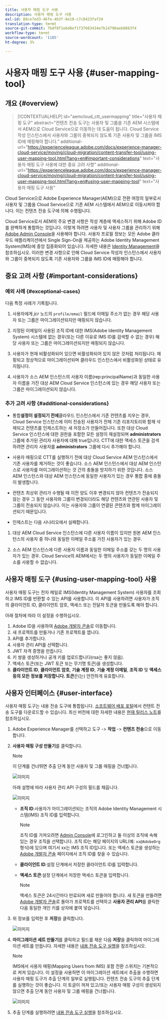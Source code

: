 ```yaml
---
title: 사용자 매핑 도구 사용
description: 사용자 매핑 도구 사용
exl-id: 88ce7ed3-46fe-4b3f-8e18-c7c8423faf24
translation-type: tm+mt
source-git-commit: 7bdf8f1e6d8ef1f37663434e7b14798aeb8883f4
workflow-type: tm+mt
source-wordcount: '1185'
ht-degree: 3%

---
```


# 사용자 매핑 도구 사용 {#user-mapping-tool}

## 개요 {#overview}

>[!CONTEXTUALHELP]
>id="aemcloud_ctt_usermapping"
>title="사용자 매핑 도구"
>abstract="컨텐츠 전송 도구는 사용자 및 그룹을 기존 AEM 시스템에서 AEM으로 Cloud Service으로 이동하는 데 도움이 됩니다. Cloud Service 작성 인스턴스에서 사용자와 그룹이 중복되지 않도록 기존 사용자 및 그룹을 IMS ID에 매핑해야 합니다."
>additional-url="https://experienceleague.adobe.com/docs/experience-manager-cloud-service/moving/cloud-migration/content-transfer-tool/using-user-mapping-tool.html?lang=en#important-considerations" text="사용자 매핑 도구 사용에 대한 중요 고려 사항"
>additional-url="https://experienceleague.adobe.com/docs/experience-manager-cloud-service/moving/cloud-migration/content-transfer-tool/using-user-mapping-tool.html?lang=en#using-user-mapping-tool" text="사용자 매핑 도구 사용"


Cloud Service으로 Adobe Experience Manager(AEM)으로 전환 여정의 일부로서 사용자 및 그룹을 Cloud Service으로 기존 AEM 시스템에서 AEM으로 이동시켜야 합니다. 이는 컨텐츠 전송 도구에 의해 수행됩니다.

Cloud Service로서 AEM의 주요 변경 사항은 작성 계층에 액세스하기 위해 Adobe ID를 완벽하게 통합하는 것입니다.  이렇게 하려면 사용자 및 사용자 그룹을 관리하기 위해 [Adobe Admin Console](https://helpx.adobe.com/kr/enterprise/using/admin-console.html)을 사용해야 합니다. 사용자 프로필 정보는 모든 Adobe 클라우드 애플리케이션에서 Single Sign-On을 제공하는 Adobe Identity Management System(IMS)에 중앙 집중화되어 있습니다. 자세한 내용은 [Identity Management](https://experienceleague.adobe.com/docs/experience-manager-cloud-service/overview/what-is-new-and-different.html?lang=en#identity-management)을 참조하십시오. 이러한 변경 사항으로 인해 Cloud Service 작성자 인스턴스에서 사용자와 그룹이 중복되지 않도록 기존 사용자와 그룹을 IMS ID에 매핑해야 합니다.

## 중요 고려 사항 {#important-considerations}

### 예외 사례 {#exceptional-cases}

다음 특정 사례가 기록됩니다.

1. 사용자에게 *jcr* 노드의 `profile/email` 필드에 이메일 주소가 없는 경우 해당 사용자 또는 그룹은 마이그레이션되지만 매핑되지 않습니다.

1. 지정된 이메일이 사용된 조직 ID에 대한 IMS(Adobe Identity Management System) 시스템에 없는 경우(또는 다른 이유로 IMS ID를 검색할 수 없는 경우) 해당 사용자 또는 그룹은 마이그레이션되지만 매핑되지 않습니다.

1. 사용자가 현재 비활성화되어 있으면 비활성화되어 있지 않은 것처럼 처리됩니다. 매핑되고 정상적으로 마이그레이션되며 클라우드 인스턴스에서 비활성화된 상태로 유지됩니다.

1. 사용자가 소스 AEM 인스턴스의 사용자 이름(rep:principalName)과 동일한 사용자 이름을 가진 대상 AEM Cloud Service 인스턴스에 있는 경우 해당 사용자 또는 그룹은 마이그레이션되지 않습니다.

### 추가 고려 사항 {#additional-considerations}

* 통합&#x200B;**설정이 설정되기 전에**&#x200B;클라우드 인스턴스에서 기존 컨텐츠를 지우는 경우, Cloud Service 인스턴스에 이미 전송된 사용자가 전체 기존 리포지토리와 함께 삭제되고 컨텐츠를 인제스트하는 새 저장소가 만들어집니다. 또한 대상 Cloud Service 인스턴스에 대한 권한을 포함한 모든 설정이 재설정되며 **administrators** 그룹에 추가된 관리자 사용자에 대해 true입니다. CTT에 대한 액세스 토큰을 검색하려면 관리자 사용자를 **administrators** 그룹에 다시 추가해야 합니다.

* 사용자 매핑으로 CTT를 실행하기 전에 대상 Cloud Service AEM 인스턴스에서 기존 사용자를 제거하는 것이 좋습니다. 소스 AEM 인스턴스에서 대상 AEM 인스턴스로 사용자를 마이그레이션하는 것 간의 충돌을 방지하기 위한 것입니다. 소스 AEM 인스턴스와 대상 AEM 인스턴스에 동일한 사용자가 있는 경우 통합 중에 충돌이 발생합니다.

* 컨텐츠 최상위 관리가 수행될 때 이전 양도 이후 변경되지 않아 컨텐츠가 전송되지 않는 경우 그 동안 사용자와 그룹이 변경되더라도 해당 컨텐츠와 연관된 사용자 및 그룹이 전송되지 않습니다. 이는 사용자와 그룹이 연결된 콘텐츠와 함께 마이그레이션되기 때문입니다.

* 인제스트는 다음 시나리오에서 실패합니다.

1. 대상 AEM Cloud Service 인스턴스에 다른 사용자 이름이 있지만 원본 AEM 인스턴스의 사용자 중 하나와 동일한 이메일 주소를 가진 사용자가 있는 경우.

1. 소스 AEM 인스턴스에 다른 사용자 이름과 동일한 이메일 주소를 갖는 두 명의 사용자가 있는 경우. Cloud Service의 AEM에서는 두 명의 사용자가 동일한 이메일 주소를 사용할 수 없습니다.

## 사용자 매핑 도구 {#using-user-mapping-tool} 사용

사용자 매핑 도구는 전자 메일로 IMS(Identity Management System) 사용자를 조회하고 IMS ID를 반환할 수 있는 API를 사용합니다. 이 API를 사용하려면 사용자가 조직의 클라이언트 ID, 클라이언트 암호, 액세스 또는 전달자 토큰을 만들도록 해야 합니다.

아래 절차에 따라 이 설정을 수행하십시오.

1. Adobe ID을 사용하여 [Adobe 개발자 콘솔](https://console.adobe.io)로 이동합니다.
1. 새 프로젝트를 만들거나 기존 프로젝트를 엽니다.
1. API를 추가합니다.
1. 사용자 관리 API를 선택합니다.
1. JWT 자격 증명을 만듭니다.
1. 키 쌍을 생성하거나 공개 키를 업로드합니다(rsa는 좋지 않음).
1. 액세스 토큰(또는 JWT 토큰 또는 무기명 토큰)을 생성합니다.
1. **클라이언트 ID**, **클라이언트 암호**, **기술 계정 ID**, **기술 계정 이메일**, **조직 ID** 및 **액세스 등의 모든 정보를 저장합니다. 토큰**&#x200B;은(는) 안전하게 유효합니다.

## 사용자 인터페이스 {#user-interface}

사용자 매핑 도구는 내용 전송 도구에 통합됩니다. [소프트웨어 배포 포털](https://experience.adobe.com/#/downloads/content/software-distribution/en/aemcloud.html)에서 컨텐트 전송 도구를 다운로드할 수 있습니다. 최신 버전에 대한 자세한 내용은 [현재 릴리스 노트](/help/release-notes/release-notes-cloud/release-notes-current.md)를 참조하십시오.

1. Adobe Experience Manager를 선택하고 도구 -> **작업** -> **컨텐츠 전송**&#x200B;으로 이동합니다.
1. **사용자 매핑 구성 만들기**&#x200B;를 클릭합니다.

   >[!NOTE]
   >이 단계를 건너뛰면 추출 단계 동안 사용자 및 그룹 매핑을 건너뜁니다.

   ![이미지](/help/move-to-cloud-service/content-transfer-tool/assets-user-mapping/user-mapping-1.png)

   아래 설명에 따라 사용자 관리 API 구성의 필드를 채웁니다.

   ![이미지](/help/move-to-cloud-service/content-transfer-tool/assets-user-mapping/user-mapping-2.png)

   * **조직 ID**:사용자가 마이그레이션되는 조직의 Adobe Identity Management 시스템(IMS) 조직 ID를 입력합니다.

      >[!NOTE]
      >조직 ID를 가져오려면 [Admin Console](https://adminconsole.adobe.com/)에 로그인하고 둘 이상의 조직에 속해 있는 경우 조직을 선택합니다. 조직 ID는 해당 페이지의 URL(예: `xx@AdobeOrg` 형식)에 있으며 여기서 xx는 IMS 조직 ID입니다.  또는 액세스 토큰을 생성하는 [Adobe 개발자 콘솔](https://console.adobe.io) 페이지에서 조직 ID를 찾을 수 있습니다.

   * **클라이언트 ID**:설정 단계에서 저장한 클라이언트 ID를 입력합니다.

   * **액세스 토큰**:설정 단계에서 저장한 액세스 토큰을 입력합니다.

      >[!NOTE]
      >액세스 토큰은 24시간마다 만료되며 새로 만들어야 합니다. 새 토큰을 만들려면 [Adobe 개발자 콘솔](https://console.adobe.io)로 돌아가 프로젝트를 선택하고 **사용자 관리 API**&#x200B;를 클릭한 다음 동일한 개인 키를 상자에 붙여 넣습니다.

1. 위 정보를 입력한 후 **저장**&#x200B;을 클릭합니다.

   ![이미지](/help/move-to-cloud-service/content-transfer-tool/assets-user-mapping/user-mapping-3.png)


1. **마이그레이션 세트 만들기**&#x200B;를 클릭하고 필드를 채운 다음 **저장**&#x200B;을 클릭하여 마이그레이션 세트를 만듭니다. 자세한 내용은 [내용 전송 도구 실행](/help/move-to-cloud-service/content-transfer-tool/using-content-transfer-tool.md#running-tool)을 참조하십시오.

   >[!NOTE]
   >IMS에서 사용자 매핑(Mapping Users from IMS) 포함 전환 스위치는 기본적으로 켜져 있습니다. 이 설정을 사용하면 이 마이그레이션 세트에서 추출을 수행하면 사용자 매핑 도구가 추출 단계의 일부로 실행됩니다. 컨텐츠 전송 도구의 추출 단계를 실행하는 것이 좋습니다. 이 토글이 꺼져 있고/또는 사용자 매핑 구성이 생성되지 않으면 추출 단계 동안 사용자 및 그룹 매핑을 건너뜁니다.

   ![이미지](/help/move-to-cloud-service/content-transfer-tool/assets-user-mapping/user-mapping-4.png)

1. 추출 단계를 실행하려면 [내용 전송 도구 실행](/help/move-to-cloud-service/content-transfer-tool/using-content-transfer-tool.md#running-tool)을 참조하십시오.
